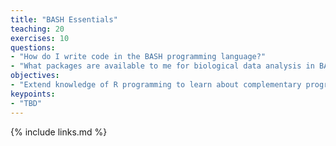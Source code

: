 ```yaml
---
title: "BASH Essentials"
teaching: 20
exercises: 10
questions:
- "How do I write code in the BASH programming language?"
- "What packages are available to me for biological data analysis in BASH?"
objectives:
- "Extend knowledge of R programming to learn about complementary programs used in the Unix/Linux terminal for data analysis."
keypoints:
- "TBD"
---
```




{% include links.md %}
